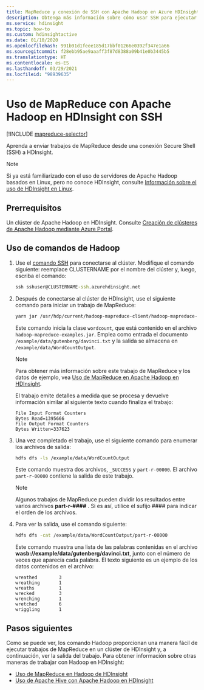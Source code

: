 ```yaml
---
title: MapReduce y conexión de SSH con Apache Hadoop en Azure HDInsight
description: Obtenga más información sobre cómo usar SSH para ejecutar trabajos de MapReduce mediante Apache Hadoop en HDInsight.
ms.service: hdinsight
ms.topic: how-to
ms.custom: hdinsightactive
ms.date: 01/10/2020
ms.openlocfilehash: 991b91d1feee185d17bbf01266e0392f347e1a66
ms.sourcegitcommit: f28ebb95ae9aaaff3f87d8388a09b41e0b3445b5
ms.translationtype: HT
ms.contentlocale: es-ES
ms.lasthandoff: 03/29/2021
ms.locfileid: "98939635"
---
```

# <a name="use-mapreduce-with-apache-hadoop-on-hdinsight-with-ssh"></a>Uso de MapReduce con Apache Hadoop en HDInsight con SSH

[!INCLUDE [mapreduce-selector](../../../includes/hdinsight-selector-use-mapreduce.md)]

Aprenda a enviar trabajos de MapReduce desde una conexión Secure Shell (SSH) a HDInsight.

> [!NOTE]
> Si ya está familiarizado con el uso de servidores de Apache Hadoop basados en Linux, pero no conoce HDInsight, consulte [Información sobre el uso de HDInsight en Linux](../hdinsight-hadoop-linux-information.md).

## <a name="prerequisites"></a>Prerrequisitos

Un clúster de Apache Hadoop en HDInsight. Consulte [Creación de clústeres de Apache Hadoop mediante Azure Portal](../hdinsight-hadoop-create-linux-clusters-portal.md).

## <a name="use-hadoop-commands"></a>Uso de comandos de Hadoop

1. Use el [comando SSH](../hdinsight-hadoop-linux-use-ssh-unix.md) para conectarse al clúster. Modifique el comando siguiente: reemplace CLUSTERNAME por el nombre del clúster y, luego, escriba el comando:

    ```cmd
    ssh sshuser@CLUSTERNAME-ssh.azurehdinsight.net
    ```

1. Después de conectarse al clúster de HDInsight, use el siguiente comando para iniciar un trabajo de MapReduce:

    ```bash
    yarn jar /usr/hdp/current/hadoop-mapreduce-client/hadoop-mapreduce-examples.jar wordcount /example/data/gutenberg/davinci.txt /example/data/WordCountOutput
    ```

    Este comando inicia la clase `wordcount`, que está contenido en el archivo `hadoop-mapreduce-examples.jar`. Emplea como entrada el documento `/example/data/gutenberg/davinci.txt` y la salida se almacena en `/example/data/WordCountOutput`.

    > [!NOTE]
    > Para obtener más información sobre este trabajo de MapReduce y los datos de ejemplo, vea [Uso de MapReduce en Apache Hadoop en HDInsight](hdinsight-use-mapreduce.md).

    El trabajo emite detalles a medida que se procesa y devuelve información similar al siguiente texto cuando finaliza el trabajo:

    ```output
    File Input Format Counters
    Bytes Read=1395666
    File Output Format Counters
    Bytes Written=337623
    ```

1. Una vez completado el trabajo, use el siguiente comando para enumerar los archivos de salida:

    ```bash
    hdfs dfs -ls /example/data/WordCountOutput
    ```

    Este comando muestra dos archivos, `_SUCCESS` y `part-r-00000`. El archivo `part-r-00000` contiene la salida de este trabajo.

    > [!NOTE]  
    > Algunos trabajos de MapReduce pueden dividir los resultados entre varios archivos **part-r-####** . Si es así, utilice el sufijo #### para indicar el orden de los archivos.

1. Para ver la salida, use el comando siguiente:

    ```bash
    hdfs dfs -cat /example/data/WordCountOutput/part-r-00000
    ```

    Este comando muestra una lista de las palabras contenidas en el archivo **wasb://example/data/gutenberg/davinci.txt**, junto con el número de veces que aparecía cada palabra. El texto siguiente es un ejemplo de los datos contenidos en el archivo:

    ```output
    wreathed        3
    wreathing       1
    wreaths         1
    wrecked         3
    wrenching       1
    wretched        6
    wriggling       1
    ```

## <a name="next-steps"></a>Pasos siguientes

Como se puede ver, los comando Hadoop proporcionan una manera fácil de ejecutar trabajos de MapReduce en un clúster de HDInsight y, a continuación, ver la salida del trabajo. Para obtener información sobre otras maneras de trabajar con Hadoop en HDInsight:

* [Uso de MapReduce en Hadoop de HDInsight](hdinsight-use-mapreduce.md)
* [Uso de Apache Hive con Apache Hadoop en HDInsight](hdinsight-use-hive.md)
